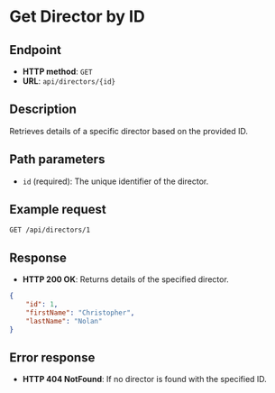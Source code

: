 # Get Director by ID

## Endpoint

* **HTTP method**: `GET`
* **URL**: `api/directors/{id}`

## Description

Retrieves details of a specific director based on the provided ID.

## Path parameters

* `id` (required): The unique identifier of the director.

## Example request

```http
GET /api/directors/1
```

## Response

* **HTTP 200 OK**: Returns details of the specified director.

```json
{
    "id": 1,
    "firstName": "Christopher",
    "lastName": "Nolan"
}
```

## Error response

* **HTTP 404 NotFound**: If no director is found with the specified ID.